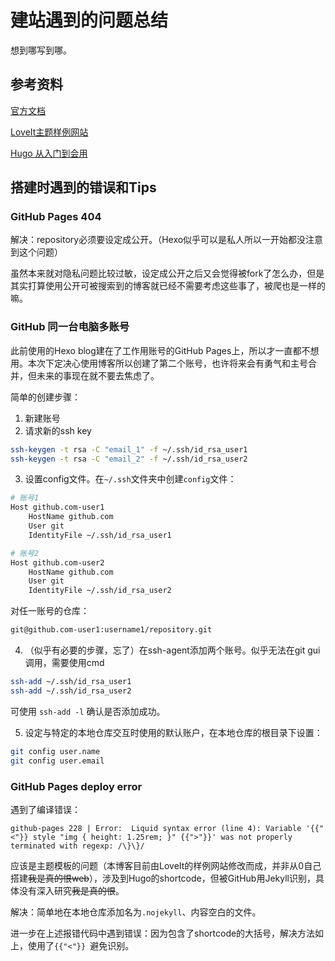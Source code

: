 # 建站遇到的问题总结


想到哪写到哪。

## 参考资料

[官方文档](https://gohugo.io/documentation/)

[LoveIt主题样例网站](https://hugoloveit.com/zh-cn/)

[Hugo 从入门到会用](https://olowolo.com/post/hugo-quick-start/)


## 搭建时遇到的错误和Tips

### GitHub Pages 404

解决：repository必须要设定成公开。（Hexo似乎可以是私人所以一开始都没注意到这个问题）

虽然本来就对隐私问题比较过敏，设定成公开之后又会觉得被fork了怎么办，但是其实打算使用公开可被搜索到的博客就已经不需要考虑这些事了，被爬也是一样的嘛。

### GitHub 同一台电脑多账号

此前使用的Hexo blog建在了工作用账号的GitHub Pages上，所以才一直都不想用。本次下定决心使用博客所以创建了第二个账号，也许将来会有勇气和主号合并，但未来的事现在就不要去焦虑了。

简单的创建步骤：

1. 新建账号
2. 请求新的ssh key

```bash
ssh-keygen -t rsa -C "email_1" -f ~/.ssh/id_rsa_user1
ssh-keygen -t rsa -C "email_2" -f ~/.ssh/id_rsa_user2
```

3. 设置config文件。在`~/.ssh`文件夹中创建`config`文件：

```bash
# 账号1
Host github.com-user1
    HostName github.com
    User git
    IdentityFile ~/.ssh/id_rsa_user1

# 账号2
Host github.com-user2
    HostName github.com
    User git
    IdentityFile ~/.ssh/id_rsa_user2
```

对任一账号的仓库：

```bash
git@github.com-user1:username1/repository.git
```

4. （似乎有必要的步骤，忘了）在ssh-agent添加两个账号。似乎无法在git gui调用，需要使用cmd

```bash
ssh-add ~/.ssh/id_rsa_user1
ssh-add ~/.ssh/id_rsa_user2
```

可使用 `ssh-add -l` 确认是否添加成功。

5. 设定与特定的本地仓库交互时使用的默认账户，在本地仓库的根目录下设置：

```bash
git config user.name
git config user.email
```

### GitHub Pages deploy error

遇到了编译错误：

```
github-pages 228 | Error:  Liquid syntax error (line 4): Variable '{{"<"}} style "img { height: 1.25rem; }" {{">"}}' was not properly terminated with regexp: /\}\}/
```

应该是主题模板的问题（本博客目前由LoveIt的样例网站修改而成，并非从0自己搭建~~我是真的恨web~~），涉及到Hugo的shortcode，但被GitHub用Jekyll识别，具体没有深入研究~~我是真的恨~~。

解决：简单地在本地仓库添加名为`.nojekyll`、内容空白的文件。

进一步在上述报错代码中遇到错误：因为包含了shortcode的大括号，解决方法如上，使用了`{{"<"}} `避免识别。
